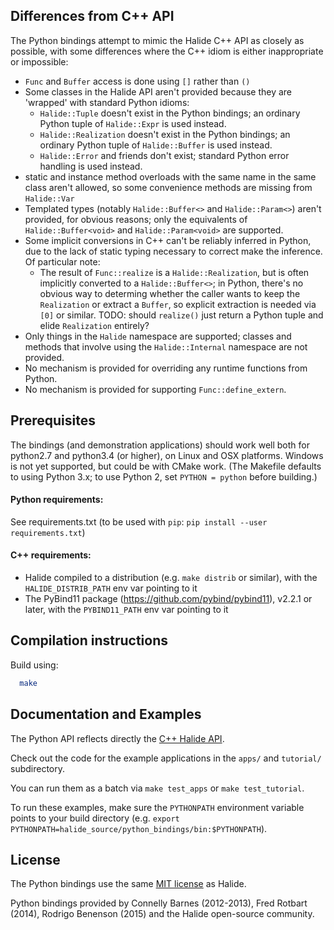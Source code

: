 ## Differences from C++ API

The Python bindings attempt to mimic the Halide C++ API as closely as possible, with some differences where the C++ idiom is either inappropriate or impossible:

- `Func` and `Buffer` access is done using `[]` rather than `()`
- Some classes in the Halide API aren't provided because they are 'wrapped' with standard Python idioms:
    - `Halide::Tuple` doesn't exist in the Python bindings; an ordinary Python tuple of `Halide::Expr` is used instead.
    - `Halide::Realization` doesn't exist in the Python bindings; an ordinary Python tuple of `Halide::Buffer` is used instead.
    - `Halide::Error` and friends don't exist; standard Python error handling is used instead.
- static and instance method overloads with the same name in the same class aren't allowed, so some convenience methods are missing from `Halide::Var`
- Templated types (notably `Halide::Buffer<>` and `Halide::Param<>`) aren't provided, for obvious reasons; only the equivalents of `Halide::Buffer<void>` and `Halide::Param<void>` are supported.
- Some implicit conversions in C++ can't be reliably inferred in Python, due to the lack of static typing necessary to correct make the inference. Of particular note:
    - The result of `Func::realize` is a `Halide::Realization`, but is often implicitly converted to a `Halide::Buffer<>`; in Python, there's no obvious way to determing whether the caller wants to keep the `Realization` or extract a `Buffer`, so explicit extraction is needed via `[0]` or similar. TODO: should `realize()` just return a Python tuple and elide `Realization` entirely?
- Only things in the `Halide` namespace are supported; classes and methods that involve using the `Halide::Internal` namespace are not provided.
- No mechanism is provided for overriding any runtime functions from Python.
- No mechanism is provided for supporting `Func::define_extern`.

## Prerequisites ##

The bindings (and demonstration applications) should work well both for python2.7 and python3.4 (or higher), on Linux and OSX platforms. Windows is not yet supported, but could be with CMake work. (The Makefile defaults to using Python 3.x; to use Python 2, set `PYTHON = python` before building.)


#### Python requirements:
 See requirements.txt (to be used with `pip`: `pip install --user requirements.txt`)

#### C++ requirements:
- Halide compiled to a distribution (e.g. `make distrib` or similar), with the `HALIDE_DISTRIB_PATH` env var pointing to it
- The PyBind11 package (https://github.com/pybind/pybind11), v2.2.1 or later, with the `PYBIND11_PATH` env var pointing to it


## Compilation instructions ##

Build using:
```bash
  make 
```

## Documentation and Examples ##

The Python API reflects directly the [C++ Halide API](http://halide-lang.org/docs).

Check out the code for the example applications in the `apps/` and `tutorial/` subdirectory.

You can run them as a batch via `make test_apps` or `make test_tutorial`.

To run these examples, make sure the `PYTHONPATH` environment variable points to your build directory (e.g. `export PYTHONPATH=halide_source/python_bindings/bin:$PYTHONPATH`).

## License ##

The Python bindings use the same [MIT license](https://github.com/halide/Halide/blob/master/LICENSE.txt) as Halide.

Python bindings provided by Connelly Barnes (2012-2013), Fred Rotbart (2014), Rodrigo Benenson (2015) and the Halide open-source community.
